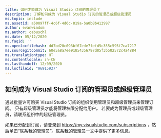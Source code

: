 ```yaml
---
title: 如何才能成为 Visual Studio 订阅的管理员？
description: 了解如何成为 Visual Studio 订阅的管理员或超级管理员
ms.topic: include
ms.assetid: a50097ff-4c6f-4d6c-819a-ba0b8b412997
author: evanwindom
ms.author: cabuschl
ms.date: 05/12/2020
ms.faqid: ''
ms.openlocfilehash: dd7bd20c093bf67ede7fefd5c355c595f7ca7217
ms.sourcegitcommit: 60e5a8a7ee91854356797d05f3b502572c4a4884
ms.translationtype: HT
ms.contentlocale: zh-CN
ms.lasthandoff: 12/09/2020
ms.locfileid: "96915937"
---
```

## <a name="how-to-become-an-administrator-or-super-admin-for-visual-studio-subscriptions"></a>如何成为 Visual Studio 订阅的管理员或超级管理员

通过批量许可购买 Visual Studio 订阅的组织使用管理员和超级管理员来管理订阅。  只有超级管理员才能将管理权限分配给用户。  若要成为管理员或超级管理员，请联系组织中的超级管理员。  

如果已分配到订阅，请登录到 https://my.visualstudio.com/subscriptions ，然后单击“联系我的管理员”。[联系我的管理员](https://docs.microsoft.com/visualstudio/subscriptions/contact-my-admin)一文中提供了更多信息。